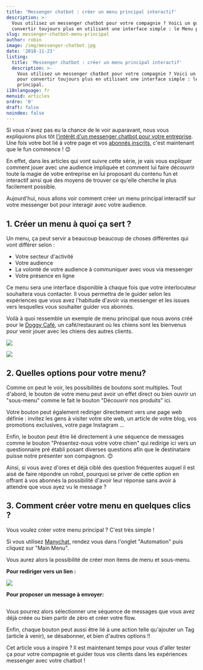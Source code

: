 ```yaml
---
title: 'Messenger chatbot : créer un menu principal interactif'
description: >-
  Vous utilisez un messenger chatbot pour votre compagnie ? Voici un guide pour
  convertir toujours plus en utilisant une interface simple : le Menu principal.
slug: messenger-chatbot-menu-principal
author: robin
image: /img/messenger-chatbot.jpg
date: '2018-11-23'
listing:
  title: 'Messenger chatbot : créer un menu principal interactif'
  description: >-
    Vous utilisez un messenger chatbot pour votre compagnie ? Voici un guide
    pour convertir toujours plus en utilisant une interface simple : le Menu
    principal.
i18nlanguage: fr
menuid: articles
ordre: '0'
draft: false
noindex: false
---
```





Si vous n'avez pas eu la chance de le voir auparavant, nous vous expliquions plus tôt [l'intérêt d'un messenger chatbot pour votre entreprise](https://www.akiamarketing.ca/articles/courriel-marketing-vs-messenger-chatbot/). Une fois votre bot lié à votre page et vos [abonnés inscrits](https://www.akiamarketing.ca/articles/obtenir-abonnes-messenger-bot/), c'est maintenant que le fun commence ! 😊

En effet, dans les articles qui vont suivre cette série, je vais vous expliquer comment jouer avec une audience impliquée et comment lui faire découvrir toute la magie de votre entreprise en lui proposant du contenu fun et interactif ainsi que des moyens de trouver ce qu'elle cherche le plus facilement possible.

Aujourd'hui, nous allons voir comment créer un menu principal interactif sur votre messenger bot pour interagir avec votre audience.

## 1. Créer un menu à quoi ça sert ?

Un menu, ça peut servir a beaucoup beaucoup de choses différentes qui vont différer selon :

* Votre secteur d'activité
* Votre audience
* La volonté de votre audience à communiquer avec vous via messenger
* Votre présence en ligne

Ce menu sera une interface disponible à chaque fois que votre interlocuteur souhaitera vous contacter. Il vous permettra de le guider selon les expériences que vous avez l'habitude d'avoir via messenger et les issues vers lesquelles vous souhaiter guider vos abonnés.

Voilà à quoi ressemble un exemple de menu principal que nous avons créé pour le [Doggy Café](https://www.facebook.com/LeDoggyCafe/), un café/restaurant où les chiens sont les bienvenus pour venir jouer avec les chiens des autres clients.

![](/img/menu-chatbot-doggycafé1.png)

![](/img/menu-chatbot-doggycafé-2.png)

## 2. Quelles options pour votre menu?

Comme on peut le voir, les possibilités de boutons sont multiples. Tout d'abord, le bouton de votre menu peut avoir un effet direct ou bien ouvrir un "sous-menu" comme le fait le bouton "Découvrir nos produits" ici.

Votre bouton peut également rediriger directement vers une page web définie : invitez les gens à visiter votre site web, un article de votre blog, vos promotions exclusives, votre page Instagram ... 

Enfin, le bouton peut être lié directement à une séquence de messages comme le bouton "Présentez-nous votre votre chien" qui redirige ici vers un questionnaire pré établi posant diverses questions afin que le destinataire puisse notre présenter son compagnon. 😊

Ainsi, si vous avez d'ores et déjà ciblé des question fréquentes auquel il est aisé de faire répondre un robot, pourquoi se priver de cette option en offrant à vos abonnés la possibilité d'avoir leur réponse sans avoir à attendre que vous ayez vu le message ? 

## 3. Comment créer votre menu en quelques clics ?

Vous voulez créer votre menu principal ? C'est très simple ! 

Si vous utilisez [Manychat,](https://manychat.com) rendez vous dans l'onglet "Automation" puis cliquez sur "Main Menu".

Vous aurez alors la possibilité de créer mon items de menu et sous-menu.

**Pour rediriger vers un lien :**

![](/img/capture-d’écran-2018-11-23-à-15.27.31.png)

**Pour proposer un message à envoyer:**

![]()

Vous pourrez alors sélectionner une séquence de messages que vous avez déjà créée ou bien partir de zéro et créer votre flow. 

Enfin, chaque bouton peut aussi être lié à une action telle qu'ajouter un Tag (article à venir), se désabonner, et bien d'autres options !! 

Cet article vous a inspiré ? Il est maintenant temps pour vous d'aller tester ça pour votre compagnie et guider tous vos clients dans les expériences messenger avec votre chatbot !
